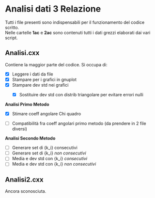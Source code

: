 # Analisi dati 3 Relazione
Tutti i file presenti sono indispensabili per il funzionamento del codice scritto.  
Nelle cartelle **1ac** e **2ac** sono contenuti tutti i dati grezzi elaborati dai vari script.


## Analisi.cxx


Contiene la maggior parte del codice. Si occupa di:
- [x] Leggere i dati da file
- [x] Stampare per i grafici in gnuplot
- [x] Stampare dev std nei grafici
    - [x] Sostituire dev std con distrib triangolare per evitare errori nulli


**Analisi Primo Metodo**


- [x] Stimare coeff angolare Chi quadro
- [ ] Compatibilità fra coeff angolari primo metodo (da prendere in 2 file diversi)



**Analisi Secondo Metodo**


- [ ] Generare set di {k_i} consecutivi
- [ ] Generare set di {k_i} *non consecutivi*
- [ ] Media e dev std con {k_i} *consecutivi*
- [ ] Media e dev std con {k_i} *non consecutivi*

## Analisi2.cxx


Ancora sconosciuta.  